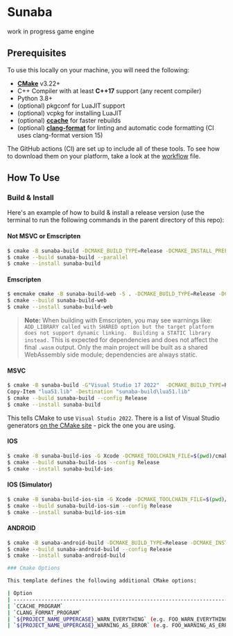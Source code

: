 # Sunaba

work in progress game engine

## Prerequisites

To use this locally on your machine, you will need the following:

- **[CMake](https://cmake.org/)** v3.22+
- C++ Compiler with at least **C++17** support (any recent compiler)
- Python 3.8+
- (optional) pkgconf for LuaJIT support
- (optional) vcpkg for installing LuaJIT
- (optional) **[ccache](https://ccache.dev/)** for faster rebuilds
- (optional) **[clang-format](https://clang.llvm.org/docs/ClangFormat.html)** for linting and automatic code formatting (CI uses clang-format version 15)

The GitHub actions (CI) are set up to include all of these tools. To see how to download them on your platform, take a look at the [workflow](.github/workflows/main.yml) file.

## How To Use

### Build & Install

Here's an example of how to build & install a release version (use the terminal to run the following commands in the parent directory of this repo):

#### Not MSVC or Emscripten

```sh
$ cmake -B sunaba-build -DCMAKE_BUILD_TYPE=Release -DCMAKE_INSTALL_PREFIX=sunaba-install sunaba
$ cmake --build sunaba-build --parallel
$ cmake --install sunaba-build
```

#### Emscripten

```sh
$ emcmake cmake -B sunaba-build-web -S . -DCMAKE_BUILD_TYPE=Release -DCMAKE_INSTALL_PREFIX=sunaba-install-web
$ cmake --build sunaba-build-web 
$ cmake --install sunaba-build-web
```

> **Note:**
> When building with Emscripten, you may see warnings like:
> `ADD_LIBRARY called with SHARED option but the target platform does not support dynamic linking.  Building a STATIC library instead.`
> This is expected for dependencies and does not affect the final `.wasm` output. Only the main project will be built as a shared WebAssembly side module; dependencies are always static.

#### MSVC

```sh
$ cmake -B sunaba-build -G"Visual Studio 17 2022"  -DCMAKE_BUILD_TYPE=Release -DCMAKE_INSTALL_PREFIX=sunaba-install sunaba
Copy-Item "lua51.lib" -Destination "sunaba-build\lua51.lib"
$ cmake --build sunaba-build --config Release
$ cmake --install sunaba-build
```

This tells CMake to use `Visual Studio 2022`. There is a list of Visual Studio generators [on the CMake site](https://cmake.org/cmake/help/latest/manual/cmake-generators.7.html#visual-studio-generators) - pick the one you are using.

#### IOS

```sh
$ cmake -B sunaba-build-ios -G Xcode -DCMAKE_TOOLCHAIN_FILE=$(pwd)/cmake/ios.toolchain.cmake -DPLATFORM=OS64 -DIPHONEOS_DEPLOYMENT_TARGET=18.5 -DCMAKE_BUILD_TYPE=Release -DCMAKE_INSTALL_PREFIX=sunaba-install-ios .
$ cmake --build sunaba-build-ios --config Release
$ cmake --install sunaba-build-ios
```

#### IOS (Simulator)

```sh
$ cmake -B sunaba-build-ios-sim -G Xcode -DCMAKE_TOOLCHAIN_FILE=$(pwd)/cmake/ios.toolchain.cmake -DPLATFORM=SIMULATORARM64 -DIPHONEOS_DEPLOYMENT_TARGET=18.5 -DCMAKE_BUILD_TYPE=Release -DCMAKE_INSTALL_PREFIX=sunaba-install-ios-sim .
$ cmake --build sunaba-build-ios-sim --config Release
$ cmake --install sunaba-build-ios-sim
```

#### ANDROID

```sh
$ cmake -B sunaba-android-build -DCMAKE_BUILD_TYPE=Release -DCMAKE_INSTALL_PREFIX=sunaba-android-install -DCMAKE_SYSTEM_NAME=Android -DCMAKE_ANDROID_NDK=/path/to/android/ndk-DCMAKE_ANDROID_ARCH_ABI=arm64-v8a
$ cmake --build sunaba-android-build --config Release
$ cmake --install sunaba-android-build

### Cmake Options

This template defines the following additional CMake options:

| Option                                                                   | Description                                      | Default                                                                                                 |
| ------------------------------------------------------------------------ | ------------------------------------------------ | ------------------------------------------------------------------------------------------------------- |
| `CCACHE_PROGRAM`                                                         | Path to `ccache` for faster rebuilds             | This is automatically set **ON** if `ccache` is found. If you do not want to use it, set this to "".    |
| `CLANG_FORMAT_PROGRAM`                                                   | Path to `clang-format` for code formatting.      | This is automatically set **ON** if `clang-format` is on. If you do not want to use it, set this to "". |
| `${PROJECT_NAME_UPPERCASE}_WARN_EVERYTHING` (e.g. FOO_WARN_EVERYTHING)   | Turns on all warnings. (Not available for MSVC.) | **OFF** (too noisy, but can be useful sometimes)                                                        |
| `${PROJECT_NAME_UPPERCASE}_WARNING_AS_ERROR` (e.g. FOO_WARNING_AS_ERROR) | Turns warnings into errors.                      | **ON**                                                                                                  |
